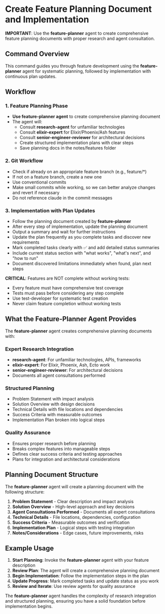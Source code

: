 # Create Feature Planning Document and Implementation

**IMPORTANT**: Use the **feature-planner** agent to create comprehensive feature
planning documents with proper research and agent consultation.

## Command Overview

This command guides you through feature development using the
**feature-planner** agent for systematic planning, followed by implementation
with continuous plan updates.

## Workflow

### 1. **Feature Planning Phase**

- **Use feature-planner agent** to create comprehensive planning document
- The agent will:
  - Consult **research-agent** for unfamiliar technologies
  - Consult **elixir-expert** for Elixir/Phoenix/Ash features
  - Consult **senior-engineer-reviewer** for architectural decisions
  - Create structured implementation plans with clear steps
  - Save planning docs in the notes/features folder

### 2. **Git Workflow**

- Check if already on an appropriate feature branch (e.g., feature/\*)
- If not on a feature branch, create a new one
- Use conventional commits
- Make small commits while working, so we can better analyze changes and revert
  if necessary
- Do not reference claude in the commit messages

### 3. **Implementation with Plan Updates**

- Follow the planning document created by **feature-planner**
- After every step of implementation, update the planning document
- Output a summary and wait for further instructions
- Update the plan frequently as you complete tasks and discover new requirements
- Mark completed tasks clearly with ✅ and add detailed status summaries
- Include current status section with "what works", "what's next", and "how to
  run"
- Document discovered limitations immediately when found, plan next steps

**CRITICAL**: Features are NOT complete without working tests:
- Every feature must have comprehensive test coverage
- Tests must pass before considering any step complete
- Use test-developer for systematic test creation
- Never claim feature completion without working tests

## What the Feature-Planner Agent Provides

The **feature-planner** agent creates comprehensive planning documents with:

### **Expert Research Integration**

- **research-agent**: For unfamiliar technologies, APIs, frameworks
- **elixir-expert**: For Elixir, Phoenix, Ash, Ecto work
- **senior-engineer-reviewer**: For architectural decisions
- Documents all agent consultations performed

### **Structured Planning**

- Problem Statement with impact analysis
- Solution Overview with design decisions
- Technical Details with file locations and dependencies
- Success Criteria with measurable outcomes
- Implementation Plan broken into logical steps

### **Quality Assurance**

- Ensures proper research before planning
- Breaks complex features into manageable steps
- Defines clear success criteria and testing approaches
- Plans for integration and architectural considerations

## Planning Document Structure

The **feature-planner** agent will create a planning document with the following
structure:

1. **Problem Statement** - Clear description and impact analysis
2. **Solution Overview** - High-level approach and key decisions
3. **Agent Consultations Performed** - Documents all expert consultations
4. **Technical Details** - File locations, dependencies, configuration
5. **Success Criteria** - Measurable outcomes and verification
6. **Implementation Plan** - Logical steps with testing integration
7. **Notes/Considerations** - Edge cases, future improvements, risks

## Example Usage

1. **Start Planning**: Invoke the **feature-planner** agent with your feature
   description
2. **Review Plan**: The agent will create a comprehensive planning document
3. **Begin Implementation**: Follow the implementation steps in the plan
4. **Update Progress**: Mark completed tasks and update status as you work
5. **Review and Iterate**: Use review agents for quality assurance

The **feature-planner** agent handles the complexity of research integration and
structured planning, ensuring you have a solid foundation before implementation
begins.
